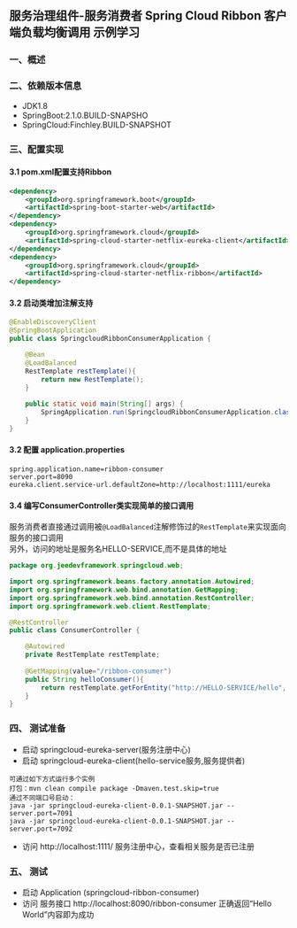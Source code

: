 ## 服务治理组件-服务消费者 Spring Cloud Ribbon 客户端负载均衡调用  示例学习

### 一、概述


### 二、依赖版本信息
* JDK1.8
* SpringBoot:2.1.0.BUILD-SNAPSHO
* SpringCloud:Finchley.BUILD-SNAPSHOT

### 三、配置实现
#### 3.1 pom.xml配置支持Ribbon
```xml
<dependency>
	<groupId>org.springframework.boot</groupId>
	<artifactId>spring-boot-starter-web</artifactId>
</dependency>
<dependency>
	<groupId>org.springframework.cloud</groupId>
	<artifactId>spring-cloud-starter-netflix-eureka-client</artifactId>
</dependency>
<dependency>
	<groupId>org.springframework.cloud</groupId>
	<artifactId>spring-cloud-starter-netflix-ribbon</artifactId>
</dependency>
```

#### 3.2 启动类增加注解支持
```java
@EnableDiscoveryClient
@SpringBootApplication
public class SpringcloudRibbonConsumerApplication {

	@Bean
	@LoadBalanced
	RestTemplate restTemplate(){
		return new RestTemplate();
	}
	
	public static void main(String[] args) {
		SpringApplication.run(SpringcloudRibbonConsumerApplication.class, args);
	}
}
```

#### 3.2 配置 application.properties
```properties
spring.application.name=ribbon-consumer
server.port=8090
eureka.client.service-url.defaultZone=http://localhost:1111/eureka
```


#### 3.4 编写ConsumerController类实现简单的接口调用

服务消费者直接通过调用被`@LoadBalanced`注解修饰过的`RestTemplate`来实现面向服务的接口调用  
另外，访问的地址是服务名HELLO-SERVICE,而不是具体的地址

```java
package org.jeedevframework.springcloud.web;

import org.springframework.beans.factory.annotation.Autowired;
import org.springframework.web.bind.annotation.GetMapping;
import org.springframework.web.bind.annotation.RestController;
import org.springframework.web.client.RestTemplate;

@RestController
public class ConsumerController {

	@Autowired
	private RestTemplate restTemplate;
	
	@GetMapping(value="/ribbon-consumer")
	public String helloConsumer(){
		return restTemplate.getForEntity("http://HELLO-SERVICE/hello", String.class).getBody();
	}
}
```

### 四、 测试准备
* 启动 springcloud-eureka-server(服务注册中心)
* 启动 springcloud-eureka-client(hello-service服务,服务提供者)
```shell
可通过如下方式运行多个实例
打包：mvn clean compile package -Dmaven.test.skip=true
通过不同端口号启动：
java -jar springcloud-eureka-client-0.0.1-SNAPSHOT.jar --server.port=7091
java -jar springcloud-eureka-client-0.0.1-SNAPSHOT.jar --server.port=7092
```

* 访问 http://localhost:1111/ 服务注册中心，查看相关服务是否已注册

### 五、 测试
* 启动 Application (springcloud-ribbon-consumer)
* 访问 服务接口 http://localhost:8090/ribbon-consumer 正确返回“Hello World”内容即为成功